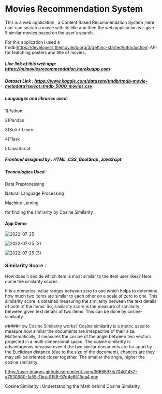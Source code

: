 # Movies Recommendation System 

This is a web application , a Content Based Recommendation System ,here user can search a movie with its title and then  the web  application will give 5 similar movies based on the user's search.

For this application i used a tmdb(https://developers.themoviedb.org/3/getting-started/introduction)  API for featching  posters and title of  movies.

##### Live link of this web app: https://mlmoviesrecommendation.herokuapp.com

##### Dataset Link : https://www.kaggle.com/datasets/tmdb/tmdb-movie-metadata?select=tmdb_5000_movies.csv

##### Languages and libraries used:
  1)Python 
  
  2)Pandas
  
  3)Scikit-Learn
  
  4)Flask
  
  5)JavaScript
  
  ##### Frontend designed by : HTML  ,CSS  ,BootSrap  ,JavaScipt
  ##### Teconologies Used : 
  
  Data Preprocessing
  
  Natural Language Processing
  
  Machine Lerning
  
  
  for finding the similarity by Cosine Similarity
  
  #### App Demo
  
  ![2022-07-25](https://user-images.githubusercontent.com/64775171/180815062-ea07045d-5441-4d06-a168-bfdfebe114b3.png)

![2022-07-25 (2)](https://user-images.githubusercontent.com/64775171/180815172-698ee6d0-4132-4ef5-b8c8-193dd3ab364b.png)

![2022-07-25 (3)](https://user-images.githubusercontent.com/64775171/180815262-c4c24f82-5968-413b-b220-04d0347724a0.png)

### Similarity Score :
How does it decide which item is most similar to the item user likes? Here come the similarity scores.

It is a numerical value ranges between zero to one which helps to determine how much two items are similar to each other on a scale of zero to one. This similarity score is obtained measuring the similarity between the text details of both of the items. So, similarity score is the measure of similarity between given text details of two items. This can be done by cosine-similarity.

#####How Cosine Similarity works?
Cosine similarity is a metric used to measure how similar the documents are irrespective of their size. Mathematically, it measures the cosine of the angle between two vectors projected in a multi-dimensional space. The cosine similarity is advantageous because even if the two similar documents are far apart by the Euclidean distance (due to the size of the document), chances are they may still be oriented closer together. The smaller the angle, higher the cosine similarity.

https://user-images.githubusercontent.com/36665975/70401457-a7530680-1a55-11ea-9158-97d4e8515ca4.png

Cosine Similarity : Understanding the Math behind Cosine Similarity
